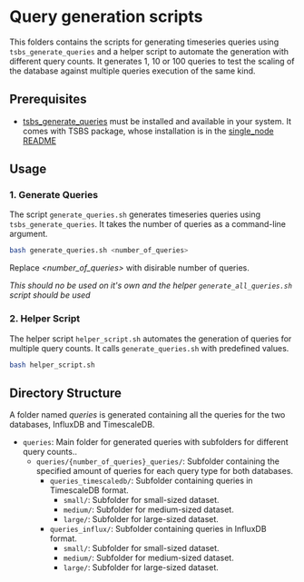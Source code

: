 

# Query generation scripts

This folders contains the scripts for generating timeseries queries using `tsbs_generate_queries` and a helper script to automate the generation with different query counts. It generates 1, 10 or 100 queries to test the scaling of the database against multiple queries execution of the same kind.

## Prerequisites

- [tsbs_generate_queries](https://github.com/timescale/tsbs) must be installed and available in your system. It comes with TSBS package, whose installation is in the [single_node README](https://github.com/EEMplekei/TimeseriesDB_Benchmarks/tree/main/single_node)

## Usage

### 1. Generate Queries

The script `generate_queries.sh` generates timeseries queries using `tsbs_generate_queries`. It takes the number of queries as a command-line argument.

```bash
bash generate_queries.sh <number_of_queries>
```
Replace _<number_of_queries>_ with disirable number of queries.

*This should no be used on it's own and the helper `generate_all_queries.sh` script should be used*

### 2. Helper Script

The helper script `helper_script.sh` automates the generation of queries for multiple query counts. It calls `generate_queries.sh` with predefined values.

```bash
bash helper_script.sh
```
## Directory Structure
A folder named _queries_ is generated containing all the queries for the two databases, InfluxDB and TimescaleDB.

- `queries`: Main folder for generated queries with subfolders for different query counts..
  - `queries/{number_of_queries}_queries/`: Subfolder containing the specified amount of queries for each query type for both databases.
    - `queries_timescaledb/`: Subfolder containing queries in TimescaleDB format.
      - `small/`: Subfolder for small-sized dataset.
      - `medium/`: Subfolder for medium-sized dataset.
      - `large/`: Subfolder for large-sized dataset.
    - `queries_influx/`: Subfolder containing queries in InfluxDB format.
      - `small/`: Subfolder for small-sized dataset.
      - `medium/`: Subfolder for medium-sized dataset.
      - `large/`: Subfolder for large-sized dataset.


